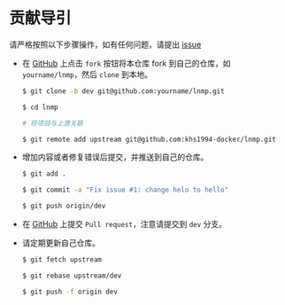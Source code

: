# 贡献导引

请严格按照以下步骤操作，如有任何问题，请提出 [issue](https://github.com/khs1994-docker/lnmp/issues/new)

* 在 [GitHub](https://github.com/khs1994-docker/lnmp/fork) 上点击 `fork` 按钮将本仓库 fork 到自己的仓库，如 `yourname/lnmp`，然后 `clone` 到本地。

  ```bash
  $ git clone -b dev git@github.com:yourname/lnmp.git

  $ cd lnmp

  # 将项目与上游关联

  $ git remote add upstream git@github.com:khs1994-docker/lnmp.git
  ```

* 增加内容或者修复错误后提交，并推送到自己的仓库。

  ```bash
  $ git add .

  $ git commit -a "Fix issue #1: change helo to hello"

  $ git push origin/dev
  ```

* 在 [GitHub](https://github.com/khs1994-docker/lnmp) 上提交 `Pull request`，注意请提交到 `dev` 分支。

* 请定期更新自己仓库。

  ```bash
  $ git fetch upstream

  $ git rebase upstream/dev

  $ git push -f origin dev
  ```
